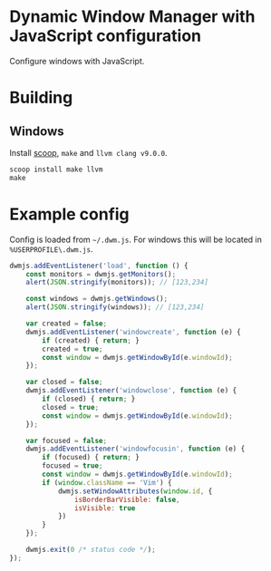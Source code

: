 # Dynamic Window Manager with JavaScript configuration
Configure windows with JavaScript.

# Building

## Windows

Install [scoop](https://scoop.sh/), `make` and `llvm clang v9.0.0`.
```cmd
scoop install make llvm
make
```

# Example config

Config is loaded from `~/.dwm.js`. For windows this will be located in `%USERPROFILE\.dwm.js`.

```javascript
dwmjs.addEventListener('load', function () {
    const monitors = dwmjs.getMonitors();
    alert(JSON.stringify(monitors)); // [123,234]

    const windows = dwmjs.getWindows();
    alert(JSON.stringify(windows)); // [123,234]

    var created = false;
    dwmjs.addEventListener('windowcreate', function (e) {
        if (created) { return; }
        created = true;
        const window = dwmjs.getWindowById(e.windowId);
    });

    var closed = false;
    dwmjs.addEventListener('windowclose', function (e) {
        if (closed) { return; }
        closed = true;
        const window = dwmjs.getWindowById(e.windowId);
    });

    var focused = false;
    dwmjs.addEventListener('windowfocusin', function (e) {
        if (focused) { return; }
        focused = true;
        const window = dwmjs.getWindowById(e.windowId);
        if (window.className == 'Vim') {
            dwmjs.setWindowAttributes(window.id, {
                isBorderBarVisible: false,
                isVisible: true
            })
        }
    });

    dwmjs.exit(0 /* status code */);
});
```
